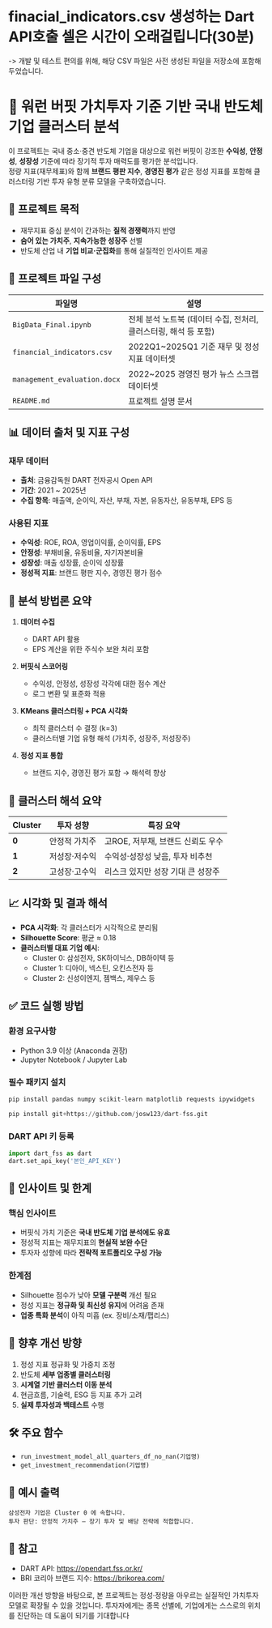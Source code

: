 # finacial_indicators.csv 생성하는 Dart API호출 셀은 시간이 오래걸립니다(30분)
-> 개발 및 테스트 편의를 위해, 해당 CSV 파일은 사전 생성된 파일을 저장소에 포함해두었습니다.

# 📘 워런 버핏 가치투자 기준 기반 국내 반도체 기업 클러스터 분석

이 프로젝트는 국내 중소·중견 반도체 기업을 대상으로 워런 버핏이 강조한 **수익성**, **안정성**, **성장성** 기준에 따라 장기적 투자 매력도를 평가한 분석입니다.  
정량 지표(재무제표)와 함께 **브랜드 평판 지수**, **경영진 평가** 같은 정성 지표를 포함해 클러스터링 기반 투자 유형 분류 모델을 구축하였습니다.

## 🎯 프로젝트 목적

- 재무지표 중심 분석이 간과하는 **질적 경쟁력**까지 반영
- **숨어 있는 가치주**, **지속가능한 성장주** 선별
- 반도체 산업 내 **기업 비교·군집화**를 통해 실질적인 인사이트 제공

## 📂 프로젝트 파일 구성

| 파일명                       | 설명                                                             |
| ---------------------------- | ---------------------------------------------------------------- |
| `BigData_Final.ipynb`        | 전체 분석 노트북 (데이터 수집, 전처리, 클러스터링, 해석 등 포함) |
| `financial_indicators.csv`   | 2022Q1~2025Q1 기준 재무 및 정성 지표 데이터셋                    |
| `management_evaluation.docx` | 2022~2025 경영진 평가 뉴스 스크랩 데이터셋                       |
| `README.md`                  | 프로젝트 설명 문서                                               |

## 📊 데이터 출처 및 지표 구성

### 재무 데이터

- **출처**: 금융감독원 DART 전자공시 Open API
- **기간**: 2021 ~ 2025년
- **수집 항목**: 매출액, 순이익, 자산, 부채, 자본, 유동자산, 유동부채, EPS 등

### 사용된 지표

- **수익성**: ROE, ROA, 영업이익률, 순이익률, EPS
- **안정성**: 부채비율, 유동비율, 자기자본비율
- **성장성**: 매출 성장률, 순이익 성장률
- **정성적 지표**: 브랜드 평판 지수, 경영진 평가 점수

## 🧠 분석 방법론 요약

1. **데이터 수집**

   - DART API 활용
   - EPS 계산을 위한 주식수 보완 처리 포함

2. **버핏식 스코어링**

   - 수익성, 안정성, 성장성 각각에 대한 점수 계산
   - 로그 변환 및 표준화 적용

3. **KMeans 클러스터링 + PCA 시각화**

   - 최적 클러스터 수 결정 (k=3)
   - 클러스터별 기업 유형 해석 (가치주, 성장주, 저성장주)

4. **정성 지표 통합**
   - 브랜드 지수, 경영진 평가 포함 → 해석력 향상

## 📌 클러스터 해석 요약

| Cluster | 투자 성향     | 특징 요약                         |
| ------- | ------------- | --------------------------------- |
| **0**   | 안정적 가치주 | 고ROE, 저부채, 브랜드 신뢰도 우수 |
| **1**   | 저성장·저수익 | 수익성·성장성 낮음, 투자 비추천   |
| **2**   | 고성장·고수익 | 리스크 있지만 성장 기대 큰 성장주 |

## 📈 시각화 및 결과 해석

- **PCA 시각화**: 각 클러스터가 시각적으로 분리됨
- **Silhouette Score**: 평균 ≈ 0.18
- **클러스터별 대표 기업 예시**:
  - Cluster 0: 삼성전자, SK하이닉스, DB하이텍 등
  - Cluster 1: 디아이, 넥스틴, 오킨스전자 등
  - Cluster 2: 신성이엔지, 젬백스, 제우스 등

## ✅ 코드 실행 방법

### 환경 요구사항

- Python 3.9 이상 (Anaconda 권장)
- Jupyter Notebook / Jupyter Lab

### 필수 패키지 설치

```python
pip install pandas numpy scikit-learn matplotlib requests ipywidgets

pip install git+https://github.com/josw123/dart-fss.git
```

### DART API 키 등록

```python
import dart_fss as dart
dart.set_api_key('본인_API_KEY')
```

## 🧭 인사이트 및 한계

### 핵심 인사이트

- 버핏식 가치 기준은 **국내 반도체 기업 분석에도 유효**
- 정성적 지표는 재무지표의 **현실적 보완 수단**
- 투자자 성향에 따라 **전략적 포트폴리오 구성 가능**

### 한계점

- Silhouette 점수가 낮아 **모델 구분력** 개선 필요
- 정성 지표는 **정규화 및 최신성 유지**에 어려움 존재
- **업종 특화 분석**이 아직 미흡 (ex. 장비/소재/팹리스)

## 🔮 향후 개선 방향

1. 정성 지표 정규화 및 가중치 조정
2. 반도체 **세부 업종별 클러스터링**
3. **시계열 기반 클러스터 이동 분석**
4. 현금흐름, 기술력, ESG 등 지표 추가 고려
5. **실제 투자성과 백테스트** 수행

## 🛠 주요 함수

- `run_investment_model_all_quarters_df_no_nan(기업명)`
- `get_investment_recommendation(기업명)`

## 📎 예시 출력

```text
삼성전자 기업은 Cluster 0 에 속합니다.
투자 판단: 안정적 가치주 – 장기 투자 및 배당 전략에 적합합니다.
```

## 👋 참고

- DART API: https://opendart.fss.or.kr/
- BRI 코리아 브랜드 지수: https://brikorea.com/

이러한 개선 방향을 바탕으로, 본 프로젝트는 정성·정량을 아우르는 실질적인 가치투자 모델로 확장될 수 있을 것입니다. 투자자에게는 종목 선별에, 기업에게는 스스로의 위치를 진단하는 데 도움이 되기를 기대합니다
